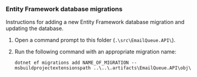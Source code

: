 ### Entity Framework database migrations

Instructions for adding a new Entity Framework database migration and updating the database.

1. Open a command prompt to this folder (`.\src\EmailQueue.API\`).

2. Run the following command with an appropriate migration name:

   `dotnet ef migrations add NAME_OF_MIGRATION --msbuildprojectextensionspath ..\..\.artifacts\EmailQueue.API\obj\`
